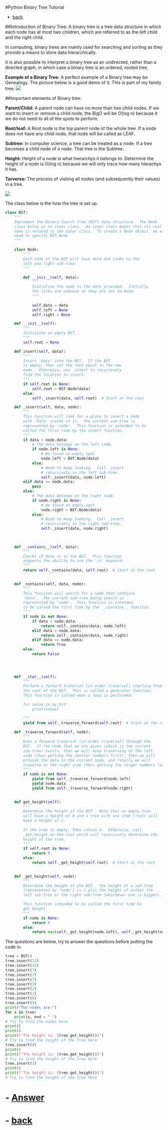 #Python Binary Tree Tutorial

- [back](../welcome.md)

##Introduction of Binary Tree:
A binary tree is a tree data structure in which each node has at most two children, which are referred to as the left child and the right child. 

In computing, binary trees are mainly used for searching and sorting as they provide a means to store data hierarchically. 

It is also possible to interpret a binary tree as an undirected, rather than a directed graph, in which case a binary tree is an ordered, rooted tree.    


**Example of a Binary Tree:**
A perfect example of a Binary tree may be Genealogy. 
The picture below is a good demo of it. This is part of my family tree:
![](FT.png)


##Important elements of Binary tree:

**Parent/Child:**
A parent node can have no more than two child nodes.
If we want to insert or remove a child node, the BigO will be O(log n) because it we do not need to all of the spots to perform.

**Root/leaf:**
A Root node is the top parent node of the whole tree. 
If a node does not have any child node, that node will be called as LEAF. 

**Subtree:**
In computer science, a tree can be treated as a node. If a tree becomes a child node of a node. That tree is the Subtree. 

**Height:**
Height of a node is what hierarchys it belongs to. Determine the height of a node is O(log n) because we will only trace how many hierachys it has.

**Tarverse:**
The process of visiting all nodes (and subsequently their values) in a tree.

![](T.png)


The class below is the how the tree is set up.
```python
class BST:
    """
    Implement the Binary Search Tree (BST) data structure.  The Node 
    class below is an inner class.  An inner class means that its real 
    name is related to the outer class.  To create a Node object, we will 
    need to specify BST.Node
    """

    class Node:
        """
        Each node of the BST will have data and links to the 
        left and right sub-tree. 
        """

        def __init__(self, data):
            """ 
            Initialize the node to the data provided.  Initially
            the links are unknown so they are set to None.
            """
       
            self.data = data
            self.left = None
            self.right = None

    def __init__(self):
        """
        Initialize an empty BST.
        """
        self.root = None

    def insert(self, data):
        """
        Insert 'data' into the BST.  If the BST
        is empty, then set the root equal to the new 
        node.  Otherwise, use _insert to recursively
        find the location to insert.
        """
        if self.root is None:
            self.root = BST.Node(data)
        else:
            self._insert(data, self.root)  # Start at the root

    def _insert(self, data, node):
        """
        This function will look for a place to insert a node
        with 'data' inside of it.  The current sub-tree is
        represented by 'node'.  This function is intended to be
        called the first time by the insert function.
        """
        if data < node.data:
            # The data belongs on the left side.
            if node.left is None:
                # We found an empty spot
                node.left = BST.Node(data)
            else:
                # Need to keep looking.  Call _insert
                # recursively on the left sub-tree.
                self._insert(data, node.left)
        elif data == node.data:
            pass
        else:
            # The data belongs on the right side.
            if node.right is None:
                # We found an empty spot
                node.right = BST.Node(data)
            else:
                # Need to keep looking.  Call _insert
                # recursively on the right sub-tree.
                self._insert(data, node.right)
    
   

    def __contains__(self, data):
        """ 
        Checks if data is in the BST.  This function
        supports the ability to use the 'in' keyword:
        """
        return self._contains(data, self.root)  # Start at the root

  
    def _contains(self, data, node):
        """
        This funciton will search for a node that contains
        'data'.  The current sub-tree being search is 
        represented by 'node'.  This function is intended
        to be called the first time by the __contains__ function.
        """
        if node is not None:
            if data < node.data:
                return self._contains(data, node.left)
            elif data > node.data:
                return self._contains(data, node.right)
            elif data == node.data:
                return True
        else:
            return False
        

    

    def __iter__(self):
        """
        Perform a forward traversal (in order traversal) starting from 
	    the root of the BST.  This is called a generator function.
        This function is called when a loop	is performed:

        for value in my_bst:
            print(value)

        """
        yield from self._traverse_forward(self.root)  # Start at the root
        
    def _traverse_forward(self, node):
        """
        Does a forward traversal (in-order traversal) through the 
        BST.  If the node that we are given (which is the current
        sub-tree) exists, then we will keep traversing on the left
        side (thus getting the smaller numbers first), then we will 
        provide the data in the current node, and finally we will 
        traverse on the right side (thus getting the larger numbers last).
        """
        if node is not None:
            yield from self._traverse_forward(node.left)
            yield node.data
            yield from self._traverse_forward(node.right)
        

    def get_height(self):
        """
        Determine the height of the BST.  Note that an empty tree
        will have a height of 0 and a tree with one item (root) will
        have a height of 1.
        
        If the tree is empty, then return 0.  Otherwise, call 
        _get_height on the root which will recursively determine the 
        height of the tree.
        """
        if self.root is None:
            return 0
        else:
            return self._get_height(self.root)  # Start at the root

 
    def _get_height(self, node):
        """
        Determine the height of the BST.  The height of a sub-tree 
        (represented by 'node') is 1 plus the height of either the 
        left sub-tree or the right sub-tree (whichever one is bigger).

        This function intended to be called the first time by 
        get_height.
        """
        if node is None:
            return 0
        else:
            return max(self._get_height(node.left), self._get_height(node.right)) + 1
```
The questions are below, try to answer the questions before putting the code in.
```python
tree = BST()
tree.insert(11)
tree.insert(12)
tree.insert(7)
tree.insert(7)
tree.insert(7)  
tree.insert(2)
tree.insert(2)
tree.insert(1)
tree.insert(6)
tree.insert(5)
print("The nodes are:")
for x in tree:
    print(x, end = " ") 
# Try to find the nodes here
print()
print()
print(f"The height is: {tree.get_height()}")
# Try to find the height of the tree here
tree.insert(8)
print()
print(f"The height is: {tree.get_height()}")
# Try to find the height of the tree here
tree.insert(3)
print()
print(f"The height is: {tree.get_height()}")
# Try to find the height of the tree here
```

# - [Answer](../tree-A.md)



# - [back](welcome.md)